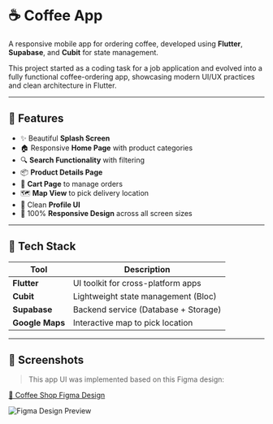 # ☕ Coffee App

A responsive mobile app for ordering coffee, developed using **Flutter**, **Supabase**, and **Cubit** for state management.

This project started as a coding task for a job application and evolved into a fully functional coffee-ordering app, showcasing modern UI/UX practices and clean architecture in Flutter.

---

## 🚀 Features

- ✨ Beautiful **Splash Screen**
- 🏠 Responsive **Home Page** with product categories
- 🔍 **Search Functionality** with filtering
- 📦 **Product Details Page**
- 🛒 **Cart Page** to manage orders
- 🗺️ **Map View** to pick delivery location
- 👤 Clean **Profile UI**
- 📱 100% **Responsive Design** across all screen sizes

---

## 🧰 Tech Stack

| Tool        | Description                            |
|-------------|----------------------------------------|
| **Flutter** | UI toolkit for cross-platform apps     |
| **Cubit**   | Lightweight state management (Bloc)    |
| **Supabase**| Backend service (Database + Storage)   |
| **Google Maps** | Interactive map to pick location   |

---

## 📸 Screenshots

> This app UI was implemented based on this Figma design:

[🔗 Coffee Shop Figma Design](https://www.figma.com/community/file/1207861670847748626)

![Figma Design Preview](https://i.ytimg.com/vi/XiauVRviaLY/hq720.jpg?sqp=-oaymwEhCK4FEIIDSFryq4qpAxMIARUAAAAAGAElAADIQj0AgKJD&rs=AOn4CLB9VWCp1DLFoBxDZJXNnNyDIqNVHQ)




